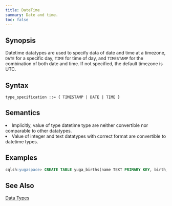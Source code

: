 ```yaml
---
title: DateTime
summary: Date and time.
toc: false
---
```

<style>
table {
  float: left;
}
#psyn {
  text-indent: 50px;
}
#ptodo {
  color: red
}
</style>

## Synopsis

Datetime datatypes are used to specify data of date and time at a timezone, `DATE` for a specific day, `TIME` for time of day, and `TIMESTAMP` for the combination of both date and time. If not specified, the default timezone is UTC.

## Syntax
```
type_specification ::= { TIMESTAMP | DATE | TIME }
```

## Semantics
<li>Implicitly, value of type datetime type are neither convertible nor comparable to other datatypes.</li>
<li>Value of integer and text datatypes with correct format are convertible to datetime types.</li>

## Examples
``` sql
cqlsh:yugaspace> CREATE TABLE yuga_births(name TEXT PRIMARY KEY, birth_time TIMESTAMP);
```

## See Also

[Data Types](..#datatypes)
